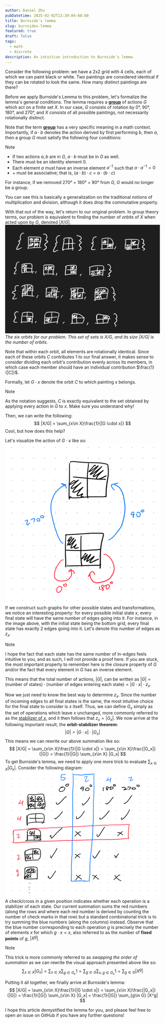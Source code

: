 ```yaml
---
author: Daniel Zhu
pubDatetime: 2025-02-02T13:39:04-08:00
title: Burnside's lemma
slug: burnsides-lemma
featured: true
draft: false
tags:
  - math
  - discrete
description: An intuitive introduction to Burnside's lemma.
---
```

Consider the following problem: we have a 2x2 grid with 4 cells, each of which we can paint black or white. Two paintings are considered identical if they can be rotated to look the same. How many distinct paintings are there?

Before we apply Burnside's Lemma to this problem, let's formalize the lemma's general conditions. The lemma requires a [**group**](https://en.wikipedia.org/wiki/Group_(mathematics)) of actions $G$ which act on a finite set $X$. In our case, $G$ consists of rotation by 0°, 90°, 180°, and 270°, and $X$ consists of all possible paintings, not necessarily rotationally distinct.

Note that the term [**group**](https://en.wikipedia.org/wiki/Group_(mathematics)) has a very specific meaning in a math context. Importantly, if $a \cdot b$ denotes the action derived by first performing $b$, then $a$, then a group $G$ must satisfy the following four conditions:
>[!Note] 
> - If two actions $a, b$ are in $G$, $a \cdot b$ must be in $G$ as well. 
> - There must be an identity element $0$.
> - Each element $a$ must have an inverse element $a^{-1}$ such that $a \cdot a^{-1} = 0$
> - $+$ must be associative; that is, $(a \cdot b) \cdot c$ = $a \cdot (b \cdot c)$

 For instance, if we removed 270° = 180° + 90° from $G$, $G$ would no longer be a group.

You can see this is basically a generalization on the traditional notions of multiplication and division, although it does drop the commutative property.

With that out of the way, let's return to our original problem. In group theory terms, our problem is equivalent to finding the number of *orbits* of $X$ when acted upon by $G$, denoted $|X / G|$. 
![](../../assets/images/Pasted%20image%2020250202135054.png)
*The six orbits for our problem. This set of sets is $X / G$, and its size $|X / G|$ is the number of orbits.*

Note that within each orbit, all elements are rotationally identical.
Since each of these orbits $C$ contributes 1 to our final answer, it makes sense to consider dividing each orbit's contribution evenly across its members, in which case each member should have an individual contribution $\frac{1}{|C|}$. 

Formally, let $G \cdot x$ denote the orbit $C$ to which painting $x$ belongs. 

> [!Note]
> As the notation suggests, $C$ is exactly equivalent to the set obtained by applying every action in $G$ to $x$. Make sure you understand why!

Then, we can write the following:
$$
|X/G| = \sum_{x\in X}\frac{1}{|G \cdot x|}
$$
Cool, but how does this help?

Let's visualize the action of $G \cdot x$ like so:
![md](../../assets/images/Pasted%20image%2020250425120436.png)
If we construct such graphs for other possible states and transformations, we notice an interesting property: for every possible initial state $x$, every final state will have the same number of edges going into it. For instance, in the image above, with the initial state being the bottom grid, every final state has exactly 2 edges going into it. Let's denote this number of edges as $z_x$.

>[!Note]
> I hope the fact that each state has the same number of in-edges feels intuitive to you, and as such, I will not provide a proof here. If you are stuck, the most important property to remember here is the closure property of $G$ and/or the fact that every element in $G$ has an inverse element.

This means that the total number of actions, $|G|$, can be written as $|G| = \text{(number of states)} \cdot \text{(number of edges entering each state)} = |G \cdot x| \cdot z_x$. 

Now we just need to know the best way to determine $z_x$. Since the number of incoming edges to all final states is the same, the most intuitive choice for the final state to consider is $x$ itself. Thus, we can define $G_x$ simply as the set of operations which leave $x$ unchanged, more commonly referred to as the [stabilizer of $x$](https://mathworld.wolfram.com/Stabilizer.html), and it then follows that $z_x = |G_x|$. We now arrive at the following important result, the **orbit-stabilizer theorem**:
$$
|G| = |G \cdot x| \cdot |G_x|
$$
This means we can rewrite our above summation like so:
$$
|X/G| = \sum_{x\in X}\frac{1}{|G \cdot x|} = \sum_{x\in X}\frac{|G_x|}{|G|} = \frac{1}{|G|} \sum_{x\in X} |G_x|
$$
To get Burnside's lemma, we need to apply one more trick to evaluate $\displaystyle\sum_{x\in X}|G_x|$. Consider the following diagram:
![md](../../assets/images/Pasted%20image%2020250425123825.png)
A check/cross in a given position indicates whether each operation is a stabilizer of each state. Our current summation sums the red numbers (along the rows and where each red number is derived by counting the number of check marks in that row) but a standard combinatorial trick is to try summing the blue numbers (along the columns) instead. Observe that the blue number corresponding to each operation $g$ is precisely the number of elements $x$ for which $g \cdot x = x$, also referred to as the number of **fixed points** of $g$, $|X^g|$. 

>[!Note]
>This trick is more commonly referred to as *swapping the order of summation* as we can rewrite the visual approach presented above like so:
>$$
> \sum_{x\in X} |G_x| = \sum_{x\in X} \sum_{g\in G_x} 1 
> = \sum_{g\in G}\sum_{x, g\in G_x} 1 = \sum_{g\in G} |X^g|
> $$

Putting it all together, we finally arrive at Burnside's lemma:
 $$
 |X/G| = \sum_{x\in X}\frac{1}{|G \cdot x|} = \sum_{x\in X}\frac{|G_x|}{|G|} = \frac{1}{|G|} \sum_{x\in X} |G_x| = \frac{1}{|G|} \sum_{g\in G} |X^g|
 $$

I hope this article demystified the lemma for you, and please feel free to open an issue on GitHub if you have any further questions!

